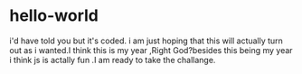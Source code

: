 # hello-world
i'd have told you but it's coded.
i am just hoping that this will actually turn out as i wanted.I think this is my year ,Right God?besides this being my year i think js is actally fun .I am ready to take the challange.
